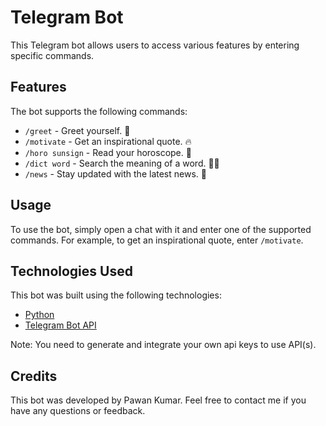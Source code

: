# Telegram Bot

This Telegram bot allows users to access various features by entering specific commands.

## Features

The bot supports the following commands:

* `/greet` - Greet yourself. 🙌
* `/motivate` - Get an inspirational quote. 🔥
* `/horo sunsign` - Read your horoscope. 🌟
* `/dict word` - Search the meaning of a word. 👨‍💻
* `/news` - Stay updated with the latest news. 📰

## Usage

To use the bot, simply open a chat with it and enter one of the supported commands. For example, to get an inspirational quote, enter `/motivate`.

## Technologies Used

This bot was built using the following technologies:

* [Python](https://www.python.org/)
* [Telegram Bot API](https://core.telegram.org/bots/api)

Note: You need to generate and integrate your own api keys to use API(s).

## Credits

This bot was developed by Pawan Kumar. Feel free to contact me if you have any questions or feedback.